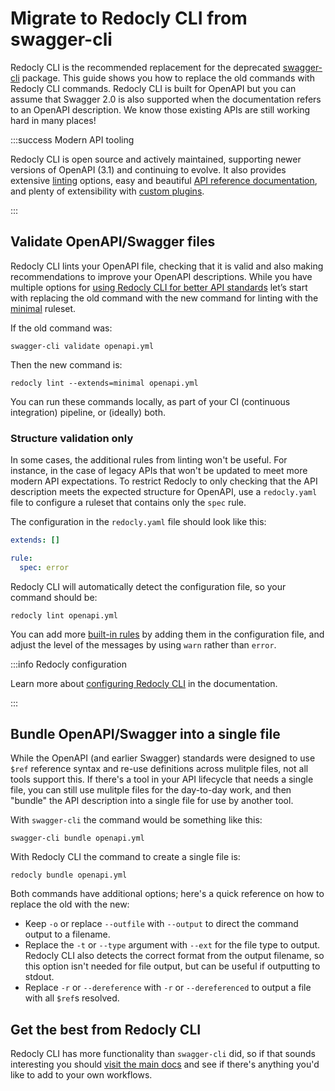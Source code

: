 # Migrate to Redocly CLI from swagger-cli

Redocly CLI is the recommended replacement for the deprecated [swagger-cli](https://www.npmjs.com/package/swagger-cli) package. This guide shows you how to replace the old commands with Redocly CLI commands. Redocly CLI is built for OpenAPI but you can assume that Swagger 2.0 is also supported when the documentation refers to an OpenAPI description. We know those existing APIs are still working hard in many places!

:::success Modern API tooling

Redocly CLI is open source and actively maintained, supporting newer versions of OpenAPI (3.1) and continuing to evolve. It also provides extensive [linting](../api-standards.md) options, easy and beautiful [API reference documentation](../api-docs.md), and plenty of extensibility with [custom plugins](../custom-plugins/index.md).

:::

## Validate OpenAPI/Swagger files

Redocly CLI lints your OpenAPI file, checking that it is valid and also making recommendations to improve your OpenAPI descriptions.
While you have multiple options for [using Redocly CLI for better API standards](../api-standards.md) let’s start with replacing the old command with the new command for linting with the [minimal](../rules/minimal.md) ruleset.

If the old command was:

```
swagger-cli validate openapi.yml
```

Then the new command is:

```
redocly lint --extends=minimal openapi.yml
```

You can run these commands locally, as part of your CI (continuous integration) pipeline, or (ideally) both.

### Structure validation only

In some cases, the additional rules from linting won't be useful. For instance, in the case of legacy APIs that won't be updated to meet more modern API expectations. To restrict Redocly to only checking that the API description meets the expected structure for OpenAPI, use a `redocly.yaml` file to configure a ruleset that contains only the `spec` rule.

The configuration in the `redocly.yaml` file should look like this:

```yaml
extends: []

rule:
  spec: error
```

Redocly CLI will automatically detect the configuration file, so your command should be:

```
redocly lint openapi.yml
```

You can add more [built-in rules](../rules/built-in-rules.md) by adding them in the configuration file, and adjust the level of the messages by using `warn` rather than `error`.

:::info Redocly configuration

Learn more about [configuring Redocly CLI](../configuration/index.mdx) in the documentation.

:::

## Bundle OpenAPI/Swagger into a single file

While the OpenAPI (and earlier Swagger) standards were designed to use `$ref` reference syntax and re-use definitions across mulitple files, not all tools support this. If there's a tool in your API lifecycle that needs a single file, you can still use mulitple files for the day-to-day work, and then "bundle" the API description into a single file for use by another tool.

With `swagger-cli` the command would be something like this:

```
swagger-cli bundle openapi.yml
```

With Redocly CLI the command to create a single file is:

```
redocly bundle openapi.yml
```

Both commands have additional options; here's a quick reference on how to replace the old with the new:

* Keep `-o` or replace `--outfile` with `--output` to direct the command output to a filename.
* Replace the `-t` or `--type` argument with `--ext` for the file type to output. Redocly CLI also detects the correct format from the output filename, so this option isn't needed for file output, but can be useful if outputting to stdout.
* Replace `-r` or `--dereference` with `-r` or `--dereferenced` to output a file with all `$ref`s resolved.

## Get the best from Redocly CLI

Redocly CLI has more functionality than `swagger-cli` did, so if that sounds interesting you should [visit the main docs](../index.mdx) and see if there's anything you'd like to add to your own workflows.
